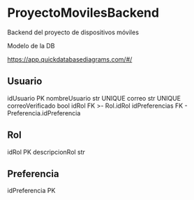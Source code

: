# ProyectoMovilesBackend
Backend del proyecto de dispositivos móviles

Modelo de la DB

https://app.quickdatabasediagrams.com/#/

Usuario
---
idUsuario PK
nombreUsuario str UNIQUE
correo str UNIQUE
correoVerificado bool
idRol FK >- Rol.idRol
idPreferencias FK - Preferencia.idPreferencia

Rol
---
idRol PK
descripcionRol str

Preferencia
---
idPreferencia PK
